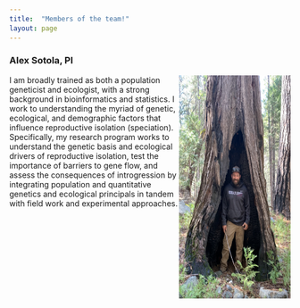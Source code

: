 ```yaml
---
title:  "Members of the team!"
layout: page
---
```


<h3>Alex Sotola, PI</h3>

<img src="assets/IMG_0332.jpg" width="200" height="400" align="right">

I am broadly trained as both a population geneticist and ecologist, with a strong background in bioinformatics and statistics. I work to understanding the myriad of genetic, ecological, and demographic factors that influence reproductive isolation (speciation). Specifically, my research program works to understand the genetic basis and ecological drivers of reproductive isolation, test the importance of barriers to gene flow, and assess the consequences of introgression by integrating population and quantitative genetics and ecological principals in tandem with field work and experimental approaches.
